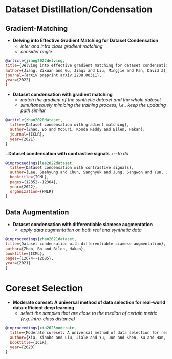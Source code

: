 # Dataset Distillation/Condensation
## Gradient-Matching
+ **Delving into Effective Gradient Matching for Dataset Condensation**
  + *inter and intra class gradient matching*
  + *consider angle*

```bibtex
@article{jiang2022delving,
title={Delving into effective gradient matching for dataset condensation},
author={Jiang, Zixuan and Gu, Jiaqi and Liu, Mingjie and Pan, David Z},
journal={arXiv preprint arXiv:2208.00311},
year={2022}
}
```

+ **Dataset condensation with gradient matching**
  + *match the gradient of the synthetic dataset and the whole dataset*
  + *simultaneously mimicing the training process, i.e., keep the updating path similar*
```bibtex
@article{zhao2020dataset,
  title={Dataset condensation with gradient matching},
  author={Zhao, Bo and Mopuri, Konda Reddy and Bilen, Hakan},
  journal={ICLR},
  year={2021}
}
```

+**Dataset condensation with contrastive signals**
  +*--to do*
```bibtex
@inproceedings{lee2022dataset,
  title={Dataset condensation with contrastive signals},
  author={Lee, Saehyung and Chun, Sanghyuk and Jung, Sangwon and Yun, Sangdoo and Yoon, Sungroh},
  booktitle={ICML},
  pages={12352--12364},
  year={2022},
  organization={PMLR}
}
```

## Data Augmentation
+ **Dataset condensation with differentiable siamese augmentation**
  + *apply data augmentation on both real and synthetic data*
```bibtex
@inproceedings{zhao2021dataset,
title={Dataset condensation with differentiable siamese augmentation},
author={Zhao, Bo and Bilen, Hakan},
booktitle={ICML},
pages={12674--12685},
year={2021}
}
```








# Coreset Selection
+ **Moderate coreset: A universal method of data selection for real-world data-efficient deep learning**
  + *select the samples that are close to the median of certain metric (e.g. intra-class distance)*
```bibtex
@inproceedings{xia2023moderate,
  title={Moderate coreset: A universal method of data selection for real-world data-efficient deep learning},
  author={Xia, Xiaobo and Liu, Jiale and Yu, Jun and Shen, Xu and Han, Bo and Liu, Tongliang},
  booktitle={ICLR},
  year={2023}
}
```







